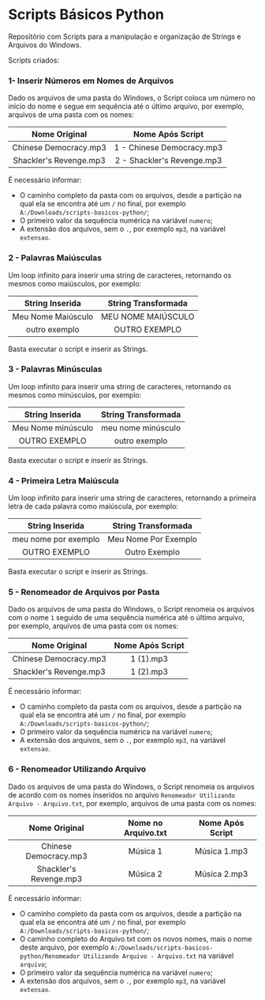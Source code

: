 # Scripts Básicos Python

Repositório com Scripts para a manipulação e organização de Strings e Arquivos do Windows.

Scripts criados:

### 1- Inserir Números em Nomes de Arquivos

Dado os arquivos de uma pasta do Windows, o Script coloca um número no início do nome e segue em sequência até o último arquivo, por exemplo, arquivos de uma pasta com os nomes:

Nome Original | Nome Após Script
:-:|:-:
Chinese Democracy.mp3 | 1 - Chinese Democracy.mp3
Shackler's Revenge.mp3 | 2 - Shackler's Revenge.mp3

É necessário informar:

- O caminho completo da pasta com os arquivos, desde a partição na qual ela se encontra até um ```/``` no final, por exemplo  ```A:/Downloads/scripts-basicos-python/```;
- O primeiro valor da sequência numérica na variável `numero`;
- A extensão dos arquivos, sem o ```.```, por exemplo ```mp3```, na variável `extensao`.

### 2 - Palavras Maiúsculas

Um loop infinito para inserir uma string de caracteres, retornando os mesmos como maiúsculos, por exemplo:

String Inserida | String Transformada
:-:|:-:
Meu Nome Maiúsculo | MEU NOME MAIÚSCULO
outro exemplo | OUTRO EXEMPLO

Basta executar o script e inserir as Strings.

### 3 - Palavras Minúsculas

Um loop infinito para inserir uma string de caracteres, retornando os mesmos como minúsculos, por exemplo:

String Inserida | String Transformada
:-:|:-:
Meu Nome minúsculo | meu nome minúsculo
OUTRO EXEMPLO | outro exemplo

Basta executar o script e inserir as Strings.

### 4 - Primeira Letra Maiúscula

Um loop infinito para inserir uma string de caracteres, retornando a primeira letra de cada palavra como maiúscula, por exemplo:

String Inserida | String Transformada
:-:|:-:
meu nome por exemplo | Meu Nome Por Exemplo
OUTRO EXEMPLO | Outro Exemplo

Basta executar o script e inserir as Strings.

### 5 - Renomeador de Arquivos por Pasta

Dado os arquivos de uma pasta do Windows, o Script renomeia os arquivos com o nome `1` seguido de uma sequência numérica até o último arquivo, por exemplo, arquivos de uma pasta com os nomes:

Nome Original | Nome Após Script
:-:|:-:
Chinese Democracy.mp3 | 1 (1).mp3
Shackler's Revenge.mp3 | 1 (2).mp3

É necessário informar:

- O caminho completo da pasta com os arquivos, desde a partição na qual ela se encontra até um ```/``` no final, por exemplo  ```A:/Downloads/scripts-basicos-python/```;
- O primeiro valor da sequência numérica na variável `numero`;
- A extensão dos arquivos, sem o ```.```, por exemplo ```mp3```, na variável `extensao`.

### 6 - Renomeador Utilizando Arquivo

Dado os arquivos de uma pasta do Windows, o Script renomeia os arquivos de acordo com os nomes inseridos no arquivo ```Renomeador Utilizando Arquivo - Arquivo.txt```, por exemplo, arquivos de uma pasta com os nomes:

Nome Original | Nome no Arquivo.txt | Nome Após Script
:-:|:-:|:-:
Chinese Democracy.mp3 | Música 1 | Música 1.mp3
Shackler's Revenge.mp3 | Música 2 | Música 2.mp3

É necessário informar:

- O caminho completo da pasta com os arquivos, desde a partição na qual ela se encontra até um ```/``` no final, por exemplo  ```A:/Downloads/scripts-basicos-python/```;
- O caminho completo do Arquivo.txt com os novos nomes, mais o nome deste arquivo, por exemplo ```A:/Downloads/scripts-basicos-python/Renomeador Utilizando Arquivo - Arquivo.txt``` na variável ```arquivo```;
- O primeiro valor da sequência numérica na variável `numero`;
- A extensão dos arquivos, sem o ```.```, por exemplo ```mp3```, na variável `extensao`.